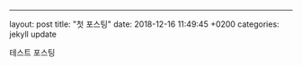 ---
layout: post
title:  "첫 포스팅"
date:   2018-12-16 11:49:45 +0200
categories: jekyll update

테스트 포스팅 

